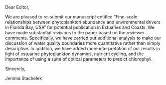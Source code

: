 Dear Editor, 

We are pleased to re-submit our manuscript entitled “Fine-scale relationships between phytoplankton abundance and environmental drivers in Florida Bay, USA” for potential publication in Estuaries and Coasts. We have made substantial revisions to the paper based on the reviewer comments. Specifically, we have carried out additional analysis to make our discussion of water quality boundaries more quantitative rather than simply descriptive. In addition, we have added more interpretation of our results in light of estuarine phytoplankton dynamics, nutrient cycling, and the importance of using a suite of optical parameters to predict chlorophyll. 

Sincerely, 

Jemma Stachelek
